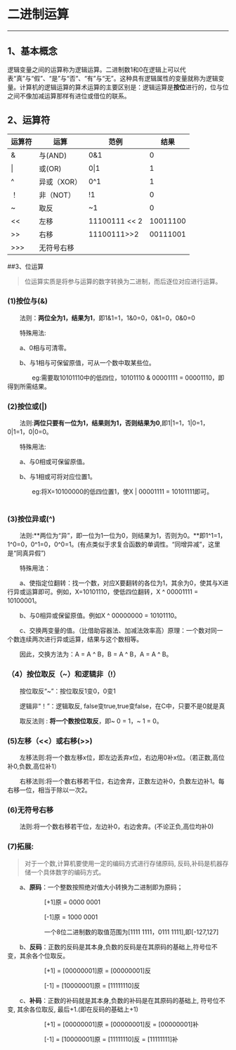 ﻿# 二进制运算

---

## 1、基本概念

逻辑变量之间的运算称为逻辑运算。二进制数1和0在逻辑上可以代表“真”与“假”、“是”与“否”、“有”与“无”。这种具有逻辑属性的变量就称为逻辑变量。计算机的逻辑运算的算术运算的主要区别是：逻辑运算是**按位**进行的，位与位之间不像加减运算那样有进位或借位的联系。

## 2、运算符

| 运算符 | 运算        | 范例          | 结果     |
| ------ | ----------- | ------------- | -------- |
| &      | 与(AND)     | 0&1           | 0        |
| \|     | 或(OR)      | 0\|1          | 1        |
| ^      | 异或（XOR） | 0^1           | 1        |
| ！     | 非（NOT）   | !1            | 0        |
| ~      | 取反        | ~1            | 0        |
| <<     | 左移        | 11100111 << 2 | 10011100 |
| \>>    | 右移        | 11100111>>2   | 00111001 |
| \>>>   | 无符号右移  |

##3、位运算

>位运算实质是将参与运算的数字转换为二进制，而后逐位对应进行运算。

### (1)按位与(&)
  法则：**两位全为1，结果为1**，即1&1=1，1&0=0，0&1=0，0&0=0 

  特殊用法:

  a、0相与可清零。

  b、与1相与可保留原值，可从一个数中取某些位。

    eg:需要取10101110中的低四位，10101110 & 00001111 = 00001110，即得到所需结果。
    

### (2)按位或(|)
  法则:**两位只要有一位为1，结果则为1，否则结果为0**,即1|1=1，1|0=1，0|1=1，0|0=0。

  特殊用法:

  a、与0相或可保留原值。

  b、与1相或可将对应位置1。

    eg:将X=10100000的低四位置1，使X | 00001111 = 10101111即可。
    
### (3)按位异或(^)
  法则:**两位为“异”，即一位为1一位为0，则结果为1，否则为0。**即1^1=1，1^0=0，0^1=0，0^0=1。(有点类似于求复合函数的单调性。“同增异减”，这里是“同真异假”)


  特殊用法：

  a、使指定位翻转：找一个数，对应X要翻转的各位为1，其余为0，使其与X进行异或运算即可。例如，X=10101110，使低四位翻转，X ^ 00001111 = 10100001。

  b、与0相异或保留原值。例如X ^ 00000000 = 10101110。

  c、交换两变量的值。（比借助容器法、加减法效率高）原理：一个数对同一个数连续两次进行异或运算，结果与这个数相等。

  因此，交换方法为：A = A ^ B，B = A ^ B，A = A ^ B。
  

### （4）按位取反（~）和逻辑非（!）
  按位取反“~”：按位取反1变0，0变1

  逻辑非“！”：逻辑取反, false变true,true变false，在C中，只要不是0就是真

  取反法则 :  **将一个数按位取反**，即~ 0 = 1，~ 1 = 0。

### (5)左移（<<）或右移(>>)
  左移法则:将一个数左移x位，即左边丢弃x位，右边用0补x位。（若正数,高位补0,负数,高位补1）

  右移法则:将一个数右移若干位，右边舍弃，正数左边补0，负数左边补1。每右移一位，相当于除以一次2。
  
### (6)无符号右移
  法则:将一个数右移若干位，左边补0，右边舍弃。(不论正负,高位均补0)

### (7)拓展:
>对于一个数,计算机要使用一定的编码方式进行存储原码, 反码,补码是机器存储一个具体数字的编码方式。

  a、**原码**：一个整数按照绝对值大小转换为二进制即为原码；

      [+1]原 = 0000 0001

      [-1]原 = 1000 0001

      一个8位二进制数的取值范围为[1111 1111，0111 1111],即[-127,127]

  b、**反码**：正数的反码是其本身,负数的反码是在其原码的基础上,符号位不变，其余各个位取反。

      [+1] = [00000001]原 = [00000001]反

      [-1] = [10000001]原 = [11111110]反

  c、**补码**：正数的补码就是其本身,负数的补码是在其原码的基础上, 符号位不变, 其余各位取反, 最后+1.(即在反码的基础上+1)

      [+1] = [00000001]原 = [00000001]反 = [00000001]补

      [-1] = [10000001]原 = [11111110]反 = [11111111]补
